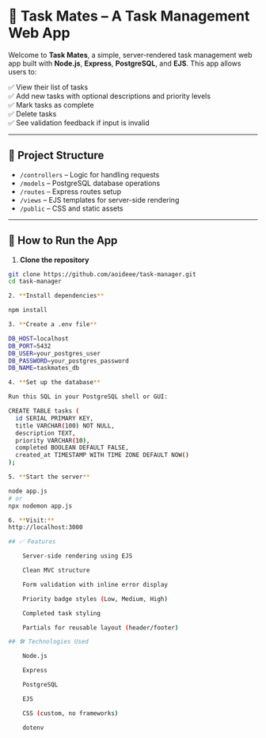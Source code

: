 # 📝 Task Mates – A Task Management Web App

Welcome to **Task Mates**, a simple, server-rendered task management web app built with **Node.js**, **Express**, **PostgreSQL**, and **EJS**. This app allows users to:

✅ View their list of tasks  
✅ Add new tasks with optional descriptions and priority levels  
✅ Mark tasks as complete  
✅ Delete tasks  
✅ See validation feedback if input is invalid

---

## 📁 Project Structure

- `/controllers` – Logic for handling requests  
- `/models` – PostgreSQL database operations  
- `/routes` – Express routes setup  
- `/views` – EJS templates for server-side rendering  
- `/public` – CSS and static assets

---

## 🚀 How to Run the App

1. **Clone the repository**  
```bash
git clone https://github.com/aoideee/task-manager.git
cd task-manager

2. **Install dependencies**

npm install

3. **Create a .env file**

DB_HOST=localhost
DB_PORT=5432
DB_USER=your_postgres_user
DB_PASSWORD=your_postgres_password
DB_NAME=taskmates_db

4. **Set up the database**

Run this SQL in your PostgreSQL shell or GUI:

CREATE TABLE tasks (
  id SERIAL PRIMARY KEY,
  title VARCHAR(100) NOT NULL,
  description TEXT,
  priority VARCHAR(10),
  completed BOOLEAN DEFAULT FALSE,
  created_at TIMESTAMP WITH TIME ZONE DEFAULT NOW()
);

5. **Start the server**

node app.js
# or
npx nodemon app.js

6. **Visit:**
http://localhost:3000

## ✅ Features

    Server-side rendering using EJS

    Clean MVC structure

    Form validation with inline error display

    Priority badge styles (Low, Medium, High)

    Completed task styling

    Partials for reusable layout (header/footer)

## 🛠 Technologies Used

    Node.js

    Express

    PostgreSQL

    EJS

    CSS (custom, no frameworks)

    dotenv
